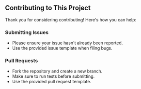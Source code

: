 ## Contributing to This Project

Thank you for considering contributing! Here's how you can help:

### Submitting Issues
- Please ensure your issue hasn't already been reported.
- Use the provided issue template when filing bugs.

### Pull Requests
- Fork the repository and create a new branch.
- Make sure to run tests before submitting.
- Use the provided pull request template.

